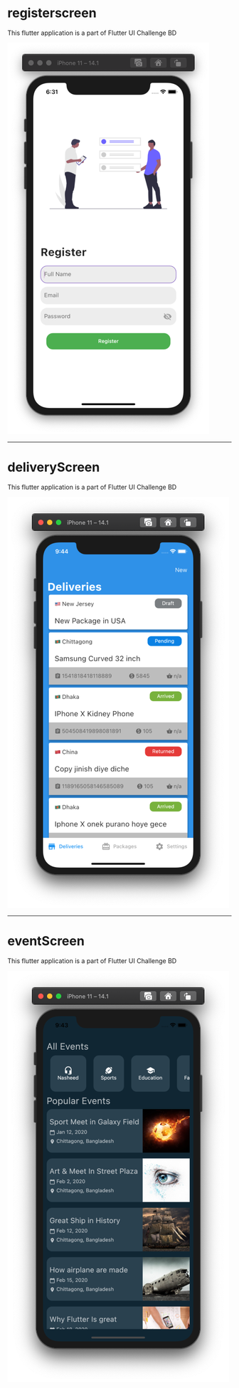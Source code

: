 # registerscreen

This flutter application is a part of Flutter UI Challenge BD

<img src="docs/screenshot1.png" alt="Screenshot of the App">

<hr>

# deliveryScreen

This flutter application is a part of Flutter UI Challenge BD

<img src="docs/screenshot2.png" alt="Screenshot of the App">

<hr>

# eventScreen

This flutter application is a part of Flutter UI Challenge BD

<img src="docs/screenshot3.png" alt="Screenshot of the App">




